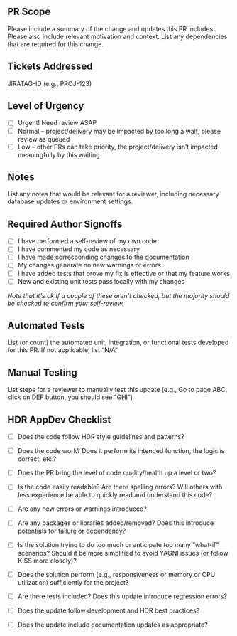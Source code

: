 ## PR Scope
Please include a summary of the change and updates this PR includes. Please also include relevant motivation and context. List any dependencies that are required for this change.

## Tickets Addressed
JIRATAG-ID (e.g., PROJ-123)

## Level of Urgency
- [ ] Urgent! Need review ASAP
- [ ] Normal – project/delivery may be impacted by too long a wait, please review as queued
- [ ] Low – other PRs can take priority, the project/delivery isn’t impacted meaningfully by this waiting

## Notes
List any notes that would be relevant for a reviewer, including necessary database updates or environment settings.

## Required Author Signoffs
- [ ] I have performed a self-review of my own code
- [ ] I have commented my code as necessary
- [ ] I have made corresponding changes to the documentation
- [ ] My changes generate no new warnings or errors
- [ ] I have added tests that prove my fix is effective or that my feature works
- [ ] New and existing unit tests pass locally with my changes

*Note that it's ok if a couple of these aren't checked, but the majority should be checked to confirm your self-review.*

## Automated Tests
List (or count) the automated unit, integration, or functional tests developed for this PR. If not applicable, list “N/A”

## Manual Testing
List steps for a reviewer to manually test this update (e.g., Go to page ABC, click on DEF button, you should see “GHI”)

## HDR AppDev Checklist
- [ ] Does the code follow HDR style guidelines and patterns?
- [ ] Does the code work? Does it perform its intended function, the logic is correct, etc.?
- [ ] Does the PR bring the level of code quality/health up a level or two?
- [ ] Is the code easily readable? Are there spelling errors? Will others with less experience be able to quickly read and understand this code?
- [ ] Are any new errors or warnings introduced? 
- [ ] Are any packages or libraries added/removed? Does this introduce potentials for failure or dependency?
- [ ] Is the solution trying to do too much or anticipate too many “what-if” scenarios? Should it be more simplified to avoid YAGNI issues (or follow KISS more closely)? 
- [ ] Does the solution perform (e.g., responsiveness or memory or CPU utilization) sufficiently for the project?
- [ ] Are there tests included? Does this update introduce regression errors?
- [ ] Does the update follow development and HDR best practices?
- [ ] Does the update include documentation updates as appropriate?

